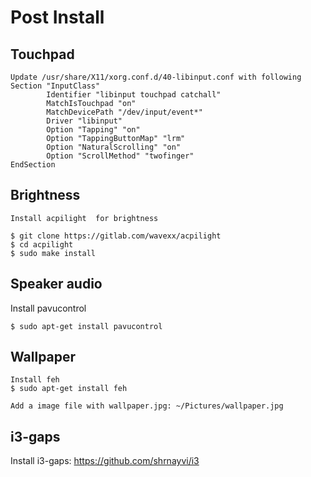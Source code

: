 # Post Install

## Touchpad
```
Update /usr/share/X11/xorg.conf.d/40-libinput.conf with following
Section "InputClass"
        Identifier "libinput touchpad catchall"
        MatchIsTouchpad "on"
        MatchDevicePath "/dev/input/event*"
        Driver "libinput"
        Option "Tapping" "on"
        Option "TappingButtonMap" "lrm"
        Option "NaturalScrolling" "on"
        Option "ScrollMethod" "twofinger"
EndSection

```

## Brightness
```
Install acpilight  for brightness

$ git clone https://gitlab.com/wavexx/acpilight
$ cd acpilight
$ sudo make install

```

## Speaker audio
Install pavucontrol

```
$ sudo apt-get install pavucontrol
```

## Wallpaper
```
Install feh
$ sudo apt-get install feh

Add a image file with wallpaper.jpg: ~/Pictures/wallpaper.jpg
```

## i3-gaps

Install i3-gaps: https://github.com/shrnayvi/i3
